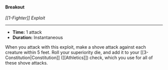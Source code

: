 #### Breakout
*[[1-Fighter]] Exploit*
___
- **Time:** 1 attack
- **Duration:** Instantaneous

When you attack with this exploit, make a shove attack against each creature within 5 feet. Roll your superiority die, and add it to your [[3-Constitution|Constitution]] ([[Athletics]]) check, which you use for all of these shove attacks.
